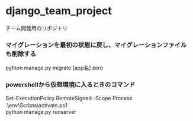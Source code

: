 # django_team_project
チーム開発用のリポジトリ

### マイグレーションを最初の状態に戻し、マイグレーションファイルも削除する<br>
python manage.py migrate [app名] zero

### powershellから仮想環境に入るときのコマンド<br>
Set-ExecutionPolicy RemoteSigned -Scope Process <br>
 .\env\Scripts\activate.ps1　<br>
 python manage.py runserver
